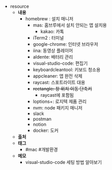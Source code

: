 - resource
	- **내용**
		- homebrew : 설치 매니저
			- mas: 홈브루에서 설치 안되는 앱 설치용
				- kakao: 카톡
			- iTerm2 : 터미널
			- google-chrome: 인터넷 브라우저
			- iina: 동영상 플레이어
			- aldente: 배터리 관리
			- visual-studio-code: 편집기
			- keyboardcleantool: 키보드 청소용
			- appcleaner: 앱 완전 삭제
			- raycast: 스포트라이트 대용
			- ~~rectangle: 창 위치 이동 단축키~~
				- raycast에 포함됨
			- loptions+: 로지텍 제품 관리
			- nvm: node 패키지 매니저
			- slack
			- postman
			- notion
			- docker: 도커
	- **출처**
	- **태그**
		- #mac #개발환경
	- **메모**
		- visual-studio-code 세팅 방법 알아보기